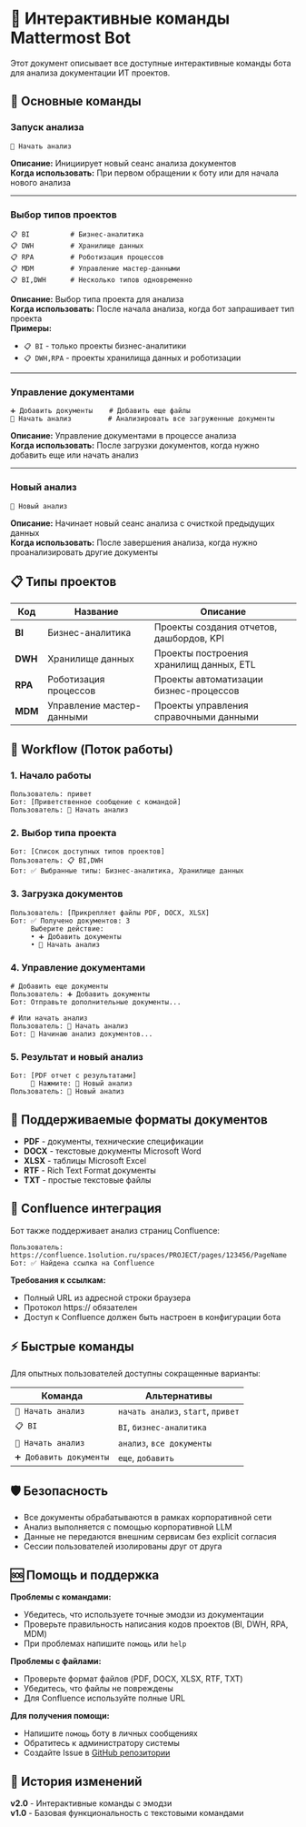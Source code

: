 # 🤖 Интерактивные команды Mattermost Bot

Этот документ описывает все доступные интерактивные команды бота для анализа документации ИТ проектов.

## 🚀 Основные команды

### Запуск анализа
```
🚀 Начать анализ
```
**Описание:** Инициирует новый сеанс анализа документов  
**Когда использовать:** При первом обращении к боту или для начала нового анализа

---

### Выбор типов проектов
```
📋 BI          # Бизнес-аналитика
📋 DWH         # Хранилище данных  
📋 RPA         # Роботизация процессов
📋 MDM         # Управление мастер-данными
📋 BI,DWH      # Несколько типов одновременно
```
**Описание:** Выбор типа проекта для анализа  
**Когда использовать:** После начала анализа, когда бот запрашивает тип проекта  
**Примеры:**
- `📋 BI` - только проекты бизнес-аналитики
- `📋 DWH,RPA` - проекты хранилища данных и роботизации

---

### Управление документами
```
➕ Добавить документы    # Добавить еще файлы
🔄 Начать анализ         # Анализировать все загруженные документы
```
**Описание:** Управление документами в процессе анализа  
**Когда использовать:** После загрузки документов, когда нужно добавить еще или начать анализ

---

### Новый анализ
```
🚀 Новый анализ
```
**Описание:** Начинает новый сеанс анализа с очисткой предыдущих данных  
**Когда использовать:** После завершения анализа, когда нужно проанализировать другие документы

## 📋 Типы проектов

| Код | Название | Описание |
|-----|----------|----------|
| **BI** | Бизнес-аналитика | Проекты создания отчетов, дашбордов, KPI |
| **DWH** | Хранилище данных | Проекты построения хранилищ данных, ETL |
| **RPA** | Роботизация процессов | Проекты автоматизации бизнес-процессов |
| **MDM** | Управление мастер-данными | Проекты управления справочными данными |

## 🔄 Workflow (Поток работы)

### 1. Начало работы
```
Пользователь: привет
Бот: [Приветственное сообщение с командой]
Пользователь: 🚀 Начать анализ
```

### 2. Выбор типа проекта
```
Бот: [Список доступных типов проектов]
Пользователь: 📋 BI,DWH
Бот: ✅ Выбранные типы: Бизнес-аналитика, Хранилище данных
```

### 3. Загрузка документов
```
Пользователь: [Прикрепляет файлы PDF, DOCX, XLSX]
Бот: ✅ Получено документов: 3
     Выберите действие:
     • ➕ Добавить документы
     • 🔄 Начать анализ
```

### 4. Управление документами
```
# Добавить еще документы
Пользователь: ➕ Добавить документы
Бот: Отправьте дополнительные документы...

# Или начать анализ
Пользователь: 🔄 Начать анализ
Бот: 🔄 Начинаю анализ документов...
```

### 5. Результат и новый анализ
```
Бот: [PDF отчет с результатами]
     🚀 Нажмите: 🚀 Новый анализ
Пользователь: 🚀 Новый анализ
```

## 📁 Поддерживаемые форматы документов

- **PDF** - документы, технические спецификации
- **DOCX** - текстовые документы Microsoft Word
- **XLSX** - таблицы Microsoft Excel
- **RTF** - Rich Text Format документы
- **TXT** - простые текстовые файлы

## 🔗 Confluence интеграция

Бот также поддерживает анализ страниц Confluence:

```
Пользователь: https://confluence.1solution.ru/spaces/PROJECT/pages/123456/PageName
Бот: ✅ Найдена ссылка на Confluence
```

**Требования к ссылкам:**
- Полный URL из адресной строки браузера
- Протокол https:// обязателен
- Доступ к Confluence должен быть настроен в конфигурации бота

## ⚡ Быстрые команды

Для опытных пользователей доступны сокращенные варианты:

| Команда | Альтернативы |
|---------|--------------|
| `🚀 Начать анализ` | `начать анализ`, `start`, `привет` |
| `📋 BI` | `BI`, `бизнес-аналитика` |
| `🔄 Начать анализ` | `анализ`, `все документы` |
| `➕ Добавить документы` | `еще`, `добавить` |

## 🛡️ Безопасность

- Все документы обрабатываются в рамках корпоративной сети
- Анализ выполняется с помощью корпоративной LLM
- Данные не передаются внешним сервисам без explicit согласия
- Сессии пользователей изолированы друг от друга

## 🆘 Помощь и поддержка

**Проблемы с командами:**
- Убедитесь, что используете точные эмодзи из документации
- Проверьте правильность написания кодов проектов (BI, DWH, RPA, MDM)
- При проблемах напишите `помощь` или `help`

**Проблемы с файлами:**
- Проверьте формат файлов (PDF, DOCX, XLSX, RTF, TXT)
- Убедитесь, что файлы не повреждены
- Для Confluence используйте полные URL

**Для получения помощи:**
- Напишите `помощь` боту в личных сообщениях
- Обратитесь к администратору системы
- Создайте Issue в [GitHub репозитории](https://github.com/chastnik/mm_bot/issues)

## 🔄 История изменений

**v2.0** - Интерактивные команды с эмодзи  
**v1.0** - Базовая функциональность с текстовыми командами 
